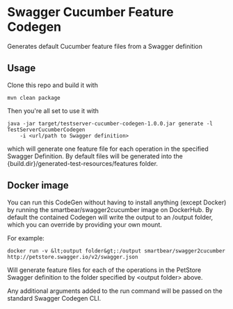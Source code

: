 # Swagger Cucumber Feature Codegen 

Generates default Cucumber feature files from a Swagger definition

## Usage

Clone this repo and build it with 

```
mvn clean package
```

Then you're all set to use it with 

```
java -jar target/testserver-cucumber-codegen-1.0.0.jar generate -l TestServerCucumberCodegen 
    -i <url/path to Swagger definition> 
```

which will generate one feature file for each operation in the specified Swagger Definition. By default
files will be generated into the {build.dir}/generated-test-resources/features folder.

## Docker image

You can run this CodeGen without having to install anything (except Docker) by running the 
smartbear/swagger2cucumber image on DockerHub. By default the contained Codegen will write the output
 to an /output folder, which you can override by providing your own mount. 
 
For example:

```
docker run -v &lt;output folder&gt;:/output smartbear/swagger2cucumber http://petstore.swagger.io/v2/swagger.json
```

Will generate feature files for each of the operations in the PetStore Swagger definition to the
folder specified by &lt;output folder&gt; above.

Any additional arguments added to the run command will be passed on the standard Swagger Codegen CLI.

